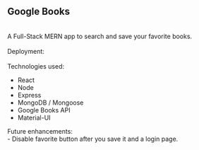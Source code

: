 ## Google Books
<br>
A Full-Stack MERN app to search and save your favorite books.
<br>
<br>
Deployment:
<br>
<br>
Technologies used: 
<ul>
<li>React
<li>Node
<li>Express
<li>MongoDB / Mongoose
<li>Google Books API
<li>Material-UI
</ul>
Future enhancements:
<br>
- Disable favorite button after you save it and a login page.